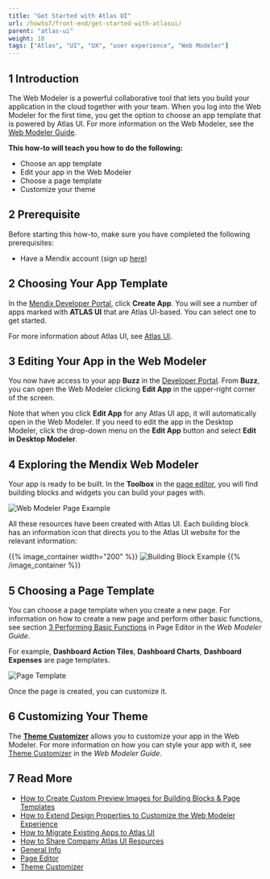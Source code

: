 ```yaml
---
title: "Get Started with Atlas UI"
url: /howto7/front-end/get-started-with-atlasui/
parent: "atlas-ui"
weight: 10
tags: ["Atlas", "UI", "UX", "user experience", "Web Modeler"]
---
```


## 1 Introduction

The Web Modeler is a powerful collaborative tool that lets you build your application in the cloud together with your team. When you log into the Web Modeler for the first time, you get the option to choose an app template that is powered by Atlas UI. For more information on the Web Modeler, see the [Web Modeler Guide](/studio7/). 

**This how-to will teach you how to do the following:**

* Choose an app template
* Edit your app in the Web Modeler
* Choose a page template
* Customize your theme

## 2 Prerequisite

Before starting this how-to, make sure you have completed the following prerequisites:

* Have a Mendix account (sign up [here](https://www.mendix.com/try))

## 2 Choosing Your App Template

In the [Mendix Developer Portal](https://sprintr.home.mendix.com/index.html), click **Create App**. You will see a number of apps marked with **ATLAS UI** that are Atlas UI-based. You can select one to get started.

For more information about Atlas UI, see [Atlas UI](/howto7/front-end/atlas-ui/). 

## 3 Editing Your App in the Web Modeler

You now have access to your app **Buzz** in the [Developer Portal](/developerportal/). From **Buzz**, you can open the Web Modeler clicking **Edit App** in the upper-right corner of the screen.

Note that when you click **Edit App** for any Atlas UI app, it will automatically open in the Web Modeler. If you need to edit the app in the Desktop Modeler, click the drop-down menu on the **Edit App** button and select **Edit in Desktop Modeler**.

## 4 Exploring the Mendix Web Modeler

Your app is ready to be built. In the **Toolbox** in the [page editor](/studio7/page-editor/), you will find building blocks and widgets you can build your pages with. 

![Web Modeler Page Example](/attachments/howto7/front-end/atlas-ui/get-started-with-atlasui/start_explore_the_mendix_wm.png)

All these resources have been created with Atlas UI. Each building block has an information icon that directs you to the Atlas UI website for the relevant information:

{{% image_container width="200" %}}
![Building Block Example](/attachments/howto7/front-end/atlas-ui/get-started-with-atlasui/start_building_block.png)
{{% /image_container %}}

## 5 Choosing a Page Template

You can choose a page template when you create a new page. For information on how to create a new page and perform other basic functions, see section [3 Performing Basic Functions](/studio7/page-editor/#page-editor-basic-functions) in Page Editor in the *Web Modeler Guide*. 

For example, **Dashboard Action Tiles**, **Dashboard Charts**, **Dashboard Expenses** are page templates. 

![Page Template](/attachments/howto7/front-end/atlas-ui/get-started-with-atlasui/start_choose_a_page_template.png)

Once the page is created, you can customize it.

## 6 Customizing Your Theme

The **[Theme Customizer](/studio7/theme-customizer/)** allows you to customize your app in the Web Modeler. For more information on how you can style your app with it, see [Theme Customizer](/studio7/theme-customizer/) in the *Web Modeler Guide*. 

## 7 Read More

* [How to Create Custom Preview Images for Building Blocks & Page Templates](/howto7/front-end/create-custom-preview-images-for-building-blocks-and-page-templates/)
* [How to Extend Design Properties to Customize the Web Modeler Experience](/howto7/front-end/extend-design-properties-to-customize-the-web-modeler-experience/)
* [How to Migrate Existing Apps to Atlas UI](/howto7/front-end/migrate-existing-projects-to-atlasui/)
* [How to Share Company Atlas UI Resources](/howto7/front-end/share-company-atlas-ui-resources/)
* [General Info](/studio7/general/) 
* [Page Editor](/studio7/page-editor/)
* [Theme Customizer](/studio7/theme-customizer/)
